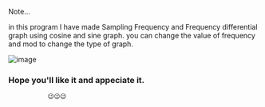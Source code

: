 Note...



in this program I have made Sampling Frequency and Frequency differential graph using cosine and sine graph.
you can change the value of frequency and mod to change the type of graph.



![image](https://user-images.githubusercontent.com/37871733/137483670-c6ee8ed8-da70-4c28-af74-47d866877248.png)


### Hope you'll like it and appeciate it. ###
               😉😉😉
